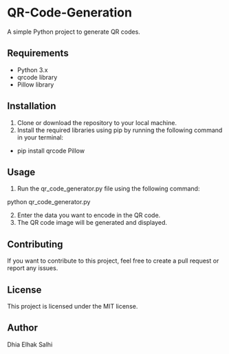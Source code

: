 # QR-Code-Generation
A simple Python project to generate QR codes.

## Requirements
- Python 3.x
- qrcode library
- Pillow library

## Installation
1. Clone or download the repository to your local machine.
2. Install the required libraries using pip by running the following command in your terminal:

- pip install qrcode Pillow

## Usage
1. Run the qr_code_generator.py file using the following command:

python qr_code_generator.py

2. Enter the data you want to encode in the QR code.
3. The QR code image will be generated and displayed.

## Contributing
If you want to contribute to this project, feel free to create a pull request or report any issues.

## License
This project is licensed under the MIT license.

##  Author
Dhia Elhak Salhi
